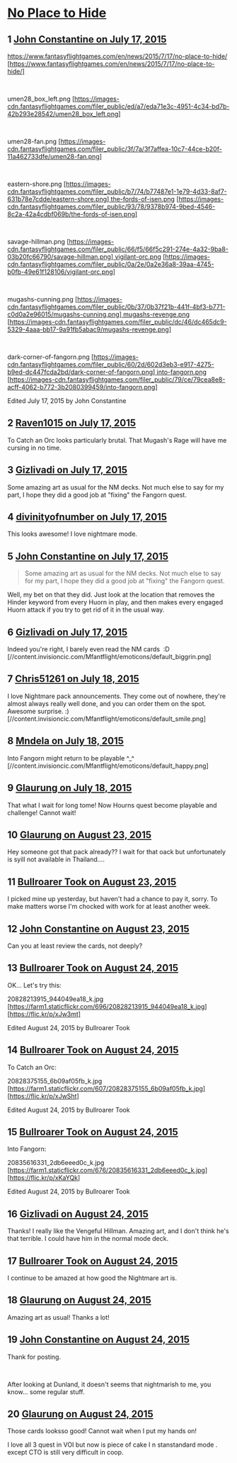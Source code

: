 # [No Place to Hide](https://community.fantasyflightgames.com/topic/182722-no-place-to-hide/)

## 1 [John Constantine on July 17, 2015](https://community.fantasyflightgames.com/topic/182722-no-place-to-hide/?do=findComment&comment=1695602)

https://www.fantasyflightgames.com/en/news/2015/7/17/no-place-to-hide/ [https://www.fantasyflightgames.com/en/news/2015/7/17/no-place-to-hide/]

 

umen28_box_left.png [https://images-cdn.fantasyflightgames.com/filer_public/ed/a7/eda71e3c-4951-4c34-bd7b-42b293e28542/umen28_box_left.png]

 

umen28-fan.png [https://images-cdn.fantasyflightgames.com/filer_public/3f/7a/3f7affea-10c7-44ce-b20f-11a462733dfe/umen28-fan.png]

 

eastern-shore.png [https://images-cdn.fantasyflightgames.com/filer_public/b7/74/b77487e1-1e79-4d33-8af7-631b78e7cdde/eastern-shore.png] the-fords-of-isen.png [https://images-cdn.fantasyflightgames.com/filer_public/93/78/9378b974-9bed-4546-8c2a-42a4cdbf069b/the-fords-of-isen.png]

 

savage-hillman.png [https://images-cdn.fantasyflightgames.com/filer_public/66/f5/66f5c291-274e-4a32-9ba8-03b20fc66790/savage-hillman.png] vigilant-orc.png [https://images-cdn.fantasyflightgames.com/filer_public/0a/2e/0a2e36a8-39aa-4745-b0fb-49e61f128106/vigilant-orc.png]

 

mugashs-cunning.png [https://images-cdn.fantasyflightgames.com/filer_public/0b/37/0b37f21b-441f-4bf3-b771-c0d0a2e96015/mugashs-cunning.png] mugashs-revenge.png [https://images-cdn.fantasyflightgames.com/filer_public/dc/46/dc465dc9-5329-4aaa-bb17-9a91fb5abac9/mugashs-revenge.png]

 

dark-corner-of-fangorn.png [https://images-cdn.fantasyflightgames.com/filer_public/60/2d/602d3eb3-e917-4275-b9ed-dc447fcda2bd/dark-corner-of-fangorn.png] into-fangorn.png [https://images-cdn.fantasyflightgames.com/filer_public/79/ce/79cea8e8-acff-4062-b772-3b2080399459/into-fangorn.png]

Edited July 17, 2015 by John Constantine

## 2 [Raven1015 on July 17, 2015](https://community.fantasyflightgames.com/topic/182722-no-place-to-hide/?do=findComment&comment=1695622)

To Catch an Orc looks particularly brutal. That Mugash's Rage will have me cursing in no time.

## 3 [Gizlivadi on July 17, 2015](https://community.fantasyflightgames.com/topic/182722-no-place-to-hide/?do=findComment&comment=1695645)

Some amazing art as usual for the NM decks. Not much else to say for my part, I hope they did a good job at "fixing" the Fangorn quest.

## 4 [divinityofnumber on July 17, 2015](https://community.fantasyflightgames.com/topic/182722-no-place-to-hide/?do=findComment&comment=1695677)

This looks awesome! I love nightmare mode. 

## 5 [John Constantine on July 17, 2015](https://community.fantasyflightgames.com/topic/182722-no-place-to-hide/?do=findComment&comment=1695696)

> Some amazing art as usual for the NM decks. Not much else to say for my part, I hope they did a good job at "fixing" the Fangorn quest.

Well, my bet on that they did. Just look at the location that removes the Hinder keyword from every Huorn in play, and then makes every engaged Huorn attack if you try to get rid of it in the usual way.

## 6 [Gizlivadi on July 17, 2015](https://community.fantasyflightgames.com/topic/182722-no-place-to-hide/?do=findComment&comment=1695729)

Indeed you're right, I barely even read the NM cards  :D [//content.invisioncic.com/Mfantflight/emoticons/default_biggrin.png]

## 7 [Chris51261 on July 18, 2015](https://community.fantasyflightgames.com/topic/182722-no-place-to-hide/?do=findComment&comment=1695811)

I love Nightmare pack announcements. They come out of nowhere, they're almost always really well done, and you can order them on the spot. Awesome surprise. :) [//content.invisioncic.com/Mfantflight/emoticons/default_smile.png]

## 8 [Mndela on July 18, 2015](https://community.fantasyflightgames.com/topic/182722-no-place-to-hide/?do=findComment&comment=1695829)

Into Fangorn might return to be playable ^_^ [//content.invisioncic.com/Mfantflight/emoticons/default_happy.png]

## 9 [Glaurung on July 18, 2015](https://community.fantasyflightgames.com/topic/182722-no-place-to-hide/?do=findComment&comment=1695969)

That what I wait for long tome! Now Hourns quest become playable and challenge! Cannot wait!

## 10 [Glaurung on August 23, 2015](https://community.fantasyflightgames.com/topic/182722-no-place-to-hide/?do=findComment&comment=1750289)

Hey someone got that pack already?? I wait for that oack but unfortunately is syill not available in Thailand….

## 11 [Bullroarer Took on August 23, 2015](https://community.fantasyflightgames.com/topic/182722-no-place-to-hide/?do=findComment&comment=1750682)

I picked mine up yesterday, but haven't had a chance to pay it, sorry. To make matters worse I'm chocked with work for at least another week.

## 12 [John Constantine on August 23, 2015](https://community.fantasyflightgames.com/topic/182722-no-place-to-hide/?do=findComment&comment=1750696)

Can you at least review the cards, not deeply? 

## 13 [Bullroarer Took on August 24, 2015](https://community.fantasyflightgames.com/topic/182722-no-place-to-hide/?do=findComment&comment=1751090)

OK... Let's try this:

20828213915_944049ea18_k.jpg [https://farm1.staticflickr.com/696/20828213915_944049ea18_k.jpg] [https://flic.kr/p/xJw3mt]

Edited August 24, 2015 by Bullroarer Took

## 14 [Bullroarer Took on August 24, 2015](https://community.fantasyflightgames.com/topic/182722-no-place-to-hide/?do=findComment&comment=1751128)

To Catch an Orc:

20828375155_6b09af05fb_k.jpg [https://farm1.staticflickr.com/607/20828375155_6b09af05fb_k.jpg] [https://flic.kr/p/xJwSht]

Edited August 24, 2015 by Bullroarer Took

## 15 [Bullroarer Took on August 24, 2015](https://community.fantasyflightgames.com/topic/182722-no-place-to-hide/?do=findComment&comment=1751130)

Into Fangorn:

20835616331_2db6eeed0c_k.jpg [https://farm1.staticflickr.com/676/20835616331_2db6eeed0c_k.jpg] [https://flic.kr/p/xKaYQk]

Edited August 24, 2015 by Bullroarer Took

## 16 [Gizlivadi on August 24, 2015](https://community.fantasyflightgames.com/topic/182722-no-place-to-hide/?do=findComment&comment=1751170)

Thanks! I really like the Vengeful Hillman. Amazing art, and I don't think he's that terrible. I could have him in the normal mode deck.

## 17 [Bullroarer Took on August 24, 2015](https://community.fantasyflightgames.com/topic/182722-no-place-to-hide/?do=findComment&comment=1751244)

I continue to be amazed at how good the Nightmare art is.

## 18 [Glaurung on August 24, 2015](https://community.fantasyflightgames.com/topic/182722-no-place-to-hide/?do=findComment&comment=1751504)

Amazing art as usual! Thanks a lot!

## 19 [John Constantine on August 24, 2015](https://community.fantasyflightgames.com/topic/182722-no-place-to-hide/?do=findComment&comment=1751550)

Thank for posting.

 

After looking at Dunland, it doesn't seems that nightmarish to me, you know... some regular stuff.

## 20 [Glaurung on August 24, 2015](https://community.fantasyflightgames.com/topic/182722-no-place-to-hide/?do=findComment&comment=1751621)

Those cards looksso good! Cannot wait when I put my hands on!

I love all 3 quest in VOI but now is piece of cake I n stanstandard mode . except CTO is still very difficult in coop.


